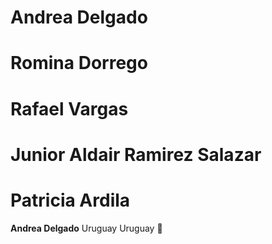 Andrea Delgado
=======
Romina Dorrego
=======
Rafael Vargas
=======
Junior Aldair Ramirez Salazar
=======
Patricia Ardila 
======= 
**Andrea Delgado**
Uruguay
Uruguay :wave: